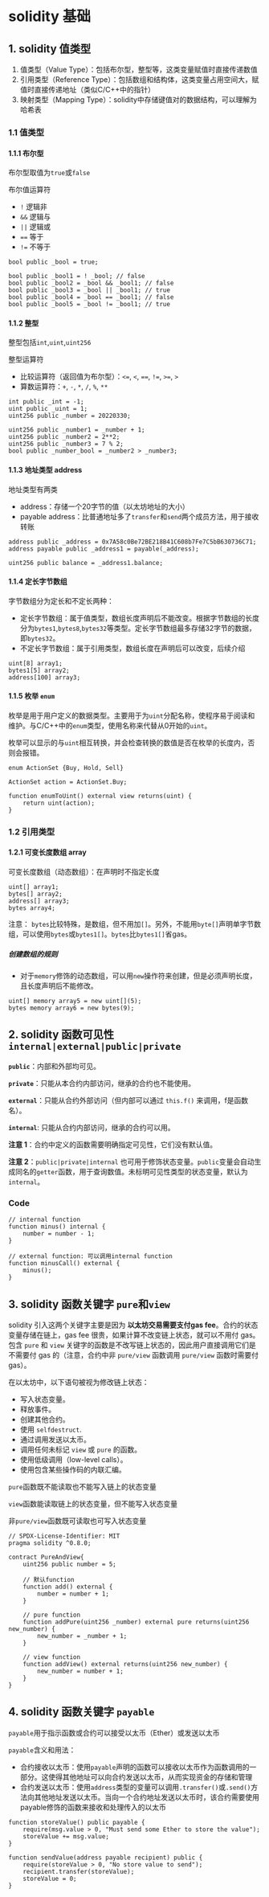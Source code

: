 <!-- trunk-ignore-all(prettier) -->
# solidity 基础

## 1. solidity 值类型

1. 值类型（Value Type）：包括布尔型，整型等，这类变量赋值时直接传递数值
2. 引用类型（Reference Type）：包括数组和结构体，这类变量占用空间大，赋值时直接传递地址（类似C/C++中的指针）
3. 映射类型（Mapping Type）：solidity中存储键值对的数据结构，可以理解为哈希表

### 1.1 值类型

#### 1.1.1 布尔型

布尔型取值为`true`或`false`

布尔值运算符

- `!` 逻辑非
- `&&` 逻辑与
- `||` 逻辑或
- `==` 等于
- `!=` 不等于

```solidity
bool public _bool = true;

bool public _bool1 = ! _bool; // false
bool public _bool2 = _bool && _bool1; // false
bool public _bool3 = _bool || _bool1; // true
bool public _bool4 = _bool == _bool1; // false
bool public _bool5 = _bool != _bool1; // true
```

#### 1.1.2 整型

整型包括`int`,`uint`,`uint256`

整型运算符

- 比较运算符（返回值为布尔型）：`<=`, `<`, `==`, `!=`, `>=`, `>`
- 算数运算符：`+`, `-`, `*`, `/`, `%`, `**`

```solidity
int public _int = -1;
uint public _uint = 1;
uint256 public _number = 20220330;

uint256 public _number1 = _number + 1;
uint256 public _number2 = 2**2;
uint256 public _number3 = 7 % 2;
bool public _number_bool = _number2 > _number3;
```

#### 1.1.3 地址类型 address

地址类型有两类

- address：存储一个20字节的值（以太坊地址的大小）
- payable address：比普通地址多了`transfer`和`send`两个成员方法，用于接收转账

```solidity
address public _address = 0x7A58c0Be72BE218B41C608b7Fe7C5bB630736C71;
address payable public _address1 = payable(_address);

uint256 public balance = _address1.balance;
```

#### 1.1.4 定长字节数组

字节数组分为定长和不定长两种：

- 定长字节数组：属于值类型，数组长度声明后不能改变。根据字节数组的长度分为`bytes1`,`bytes8`,`bytes32`等类型。定长字节数组最多存储32字节的数据，即`bytes32`。
- 不定长字节数组：属于引用类型，数组长度在声明后可以改变，后续介绍

```solidity
uint[8] array1;
bytes1[5] array2;
address[100] array3;
```

#### 1.1.5 枚举 `enum`

枚举是用于用户定义的数据类型。主要用于为`uint`分配名称，使程序易于阅读和维护。与C/C++中的`enum`类型，使用名称来代替从0开始的`uint`。

枚举可以显示的与`uint`相互转换，并会检查转换的数值是否在枚举的长度内，否则会报错。

```solidity
enum ActionSet {Buy, Hold, Sell}

ActionSet action = ActionSet.Buy;

function enumToUint() external view returns(uint) {
    return uint(action);
}
```

### 1.2 引用类型

#### 1.2.1 可变长度数组 array

可变长度数组（动态数组）：在声明时不指定长度

```solidity
uint[] array1;
bytes[] array2;
address[] array3;
bytes array4;
```

注意： `bytes`比较特殊，是数组，但不用加`[]`。另外，不能用`byte[]`声明单字节数组，可以使用`bytes`或`bytes1[]`。`bytes`比`bytes1[]`省gas。

##### 创建数组的规则

- 对于`memory`修饰的动态数组，可以用`new`操作符来创建，但是必须声明长度，且长度声明后不能修改。

```solidity
uint[] memory array5 = new uint[](5);
bytes memory array6 = new bytes(9);
```

## 2. solidity 函数可见性 `internal|external|public|private`

**`public`**：内部和外部均可见。

**`private`**：只能从本合约内部访问，继承的合约也不能使用。

**`external`**：只能从合约外部访问（但内部可以通过 `this.f()` 来调用，f是函数名）。

**`internal`**: 只能从合约内部访问，继承的合约可以用。

**注意 1**：合约中定义的函数需要明确指定可见性，它们没有默认值。

**注意 2**：`public|private|internal` 也可用于修饰状态变量。`public`变量会自动生成同名的`getter`函数，用于查询数值。未标明可见性类型的状态变量，默认为`internal`。

### Code

```solidity
// internal function
function minus() internal {
    number = number - 1;
}

// external function: 可以调用internal function
function minusCall() external {
    minus();
}
```

## 3. solidity 函数关键字 `pure`和`view`

solidity 引入这两个关键字主要是因为 **以太坊交易需要支付gas fee**。合约的状态变量存储在链上，gas fee 很贵，如果计算不改变链上状态，就可以不用付 gas。包含 `pure` 和 `view` 关键字的函数是不改写链上状态的，因此用户直接调用它们是不需要付 gas 的（注意，合约中非 `pure/view` 函数调用 `pure/view` 函数时需要付gas）。

在以太坊中，以下语句被视为修改链上状态：

- 写入状态变量。
- 释放事件。
- 创建其他合约。
- 使用 `selfdestruct`.
- 通过调用发送以太币。
- 调用任何未标记 `view` 或 `pure` 的函数。
- 使用低级调用（low-level calls）。
- 使用包含某些操作码的内联汇编。

`pure`函数既不能读取也不能写入链上的状态变量

`view`函数能读取链上的状态变量，但不能写入状态变量

非`pure/view`函数既可读取也可写入状态变量

```solidity
// SPDX-License-Identifier: MIT
pragma solidity ^0.8.0;

contract PureAndView{
    uint256 public number = 5;

    // 默认function
    function add() external {
        number = number + 1;
    }

    // pure function
    function addPure(uint256 _number) external pure returns(uint256 new_number) {
        new_number = _number + 1;
    }

    // view function 
    function addView() external returns(uint256 new_number) {
        new_number = number + 1;
    }
}

```

## 4. solidity 函数关键字 `payable`

`payable`用于指示函数或合约可以接受以太币（Ether）或发送以太币

`payable`含义和用法：

- 合约接收以太币：使用`payable`声明的函数可以接收以太币作为函数调用的一部分。这使得其他地址可以向合约发送以太币，从而实现资金的存储和管理
- 合约发送以太币：使用`address`类型的变量可以调用`.transfer()`或`.send()`方法向其他地址发送以太币。当向一个合约地址发送以太币时，该合约需要使用payable修饰的函数来接收和处理传入的以太币

```solidity
function storeValue() public payable {
    require(msg.value > 0, "Must send some Ether to store the value");
    storeValue += msg.value;
}

function sendValue(address payable recipient) public {
    require(storeValue > 0, "No store value to send");
    recipient.transfer(storeValue);
    storeValue = 0;
}
```
